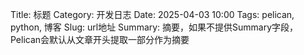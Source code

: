 Title: 标题
Category: 开发日志
Date: 2025-04-03 10:00
Tags: pelican, python, 博客
Slug: url地址
Summary: 摘要，如果不提供Summary字段，Pelican会默认从文章开头提取一部分作为摘要